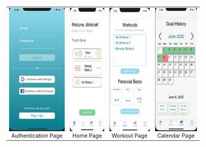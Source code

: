 
| | | | |
|:-------------------------:|:-------------------------:|:-------------------------:|:-------------------------:|
| <img width="150" height = "322.668810289" alt="Authentication Page" src="/images/auth.jpeg"> Authentication Page | <img width="150" height = "322.668810289" alt="Home Page" src="/images/home.jpeg"> Home  Page| <img width="150" height = "322.668810289" alt="Workout Page" src="/images/workout.jpeg"> Workout Page| <img width="150" height = "322.668810289" alt="Calendar Page" src="/images/calendar.jpeg"> Calendar Page|
